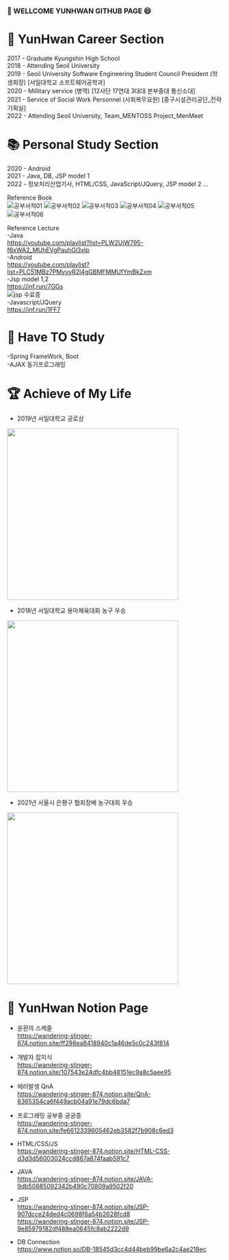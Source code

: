 ### :wave: WELLCOME YUNHWAN GITHUB PAGE :smile:   

#  :scroll: YunHwan Career Section   
   2017 - Graduate Kyungshin High School   
   2018 - Attending Seoil University    
   2019 - Seoil University Software Engineering Student Council President (학생회장) [서일대학교 소프트웨어공학과]    
   2020 - Millitary service (병역) [12사단 17연대 3대대 본부중대 통신소대]   
   2021 - Service of Social Work Personnel (사회복무요원) [중구시설관리공단_전략기획실]   
   2022 - Attending Seoil University, Team_MENTOSS Project_MenMeet   
      
# :books: Personal Study Section   
  2020 - Android   
  2021 - Java, DB, JSP model 1   
  2022 - 정보처리산업기사,  HTML/CSS, JavaScript/JQuery, JSP model 2 ...   
  
  Reference Book   
![공부서적01](https://user-images.githubusercontent.com/79188190/161412550-acf43a53-d60f-4f6c-adee-e0dffa85150d.png)
![공부서적02](https://user-images.githubusercontent.com/79188190/161412552-e97cdc15-93b0-4229-b758-4bcb0d839ef4.png)
![공부서적03](https://user-images.githubusercontent.com/79188190/161412553-f34149be-6394-4693-90b4-11e06d730e5c.png)
![공부서적04](https://user-images.githubusercontent.com/79188190/161412555-a38d79de-bb37-43b0-aa86-fd878385ced4.png)
![공부서적05](https://user-images.githubusercontent.com/79188190/161412556-c52e9ac5-cc82-414c-abc4-b2099b31ac37.png)
![공부서적06](https://user-images.githubusercontent.com/79188190/162111784-43141106-32a7-4ac7-9a8e-4612cb1fd0d0.png)   
 
 
 Reference Lecture   
    -Java   
      https://youtube.com/playlist?list=PLW2UjW795-f6xWA2_MUhEVgPauhGl3xIp   
    -Android   
      https://youtube.com/playlist?list=PLC51MBz7PMyyyR2l4gGBMFMMUfYmBkZxm   
    -Jsp model 1,2   
      https://inf.run/7GGs   
      ![jsp 수료증](https://user-images.githubusercontent.com/79188190/161413168-eb55dc93-1ff2-4ad6-99b6-9552b9f4ed86.png)   
    -Javascript/JQuery   
      https://inf.run/1FF7   
    
# 🔏 Have TO Study
   -Spring FrameWork, Boot   
   -AJAX 동기프로그래밍
   
# :trophy: Achieve of My Life   
- 2019년 서일대학교 공로상
<img src="https://user-images.githubusercontent.com/79188190/161084940-068688f8-4d1d-4491-bc97-4f1fc424dbcc.jpg" width="400" height="400"/>   

- 2018년 서일대학교 용마체육대회 농구 우승  
<img src="https://user-images.githubusercontent.com/79188190/161084972-2e9fcc44-4354-4b1e-abaf-e733d3dd0736.jpg" width="400" height="400"/>   

- 2021년 서울시 은평구 협회장배 농구대회 우승   
<img src="https://user-images.githubusercontent.com/79188190/161085018-f31f83d5-bb1f-4cc5-bec3-470420d0f064.jpg" width="400" height="400"/>   


# :memo: YunHwan Notion Page
  - 윤환의 스케줄     
  https://wandering-stinger-874.notion.site/ff298ea8418940c1a46de5c0c243f814   
  - 개발자 잡지식   
  https://wandering-stinger-874.notion.site/107543e24dfc4bb48151ec9a8c5aee95   
   
  - 에러발생 QnA   
  https://wandering-stinger-874.notion.site/QnA-8365354ca6f449acb04a91e79dc6bda7   
   
  - 프로그래밍 공부중 궁궁증   
  https://wandering-stinger-874.notion.site/fe6612339605462eb3582f7b908c6ed3    
   
  - HTML/CSS/JS   
  https://wandering-stinger-874.notion.site/HTML-CSS-d3d3d56003024ccd867a874faab591c7   
   
  - JAVA   
  https://wandering-stinger-874.notion.site/JAVA-9db50885092342b490c70809a9502f20    
   
  - JSP   
  https://wandering-stinger-874.notion.site/JSP-907dcce24ded4c0698f6a54b2628fcd8   
  https://wandering-stinger-874.notion.site/JSP-9e85979182df488ea0645fc8ab2222d9   
   
  
   - DB Connection   
   https://www.notion.so/DB-18545d3cc4d44beb99be6a2c4ae218ec   
   
